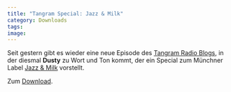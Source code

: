 ```yaml
---
title: "Tangram Special: Jazz & Milk"
category: Downloads
tags: 
image: 
---
```


Seit gestern gibt es wieder eine neue Episode des [Tangram Radio Blogs](http://www.tangramradioblog.de.be), in der diesmal **Dusty** zu Wort und Ton kommt, der ein Special zum Münchner Label [Jazz & Milk](http://www.jazzandmilk.com/) vorstellt.  

  

Zum [Download](http://www.azabeats.de/tangram/tangram_radio_blog06(www.tangramradioblog.de.be).mp3).